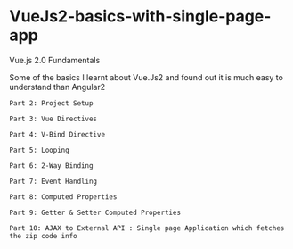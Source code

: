 # VueJs2-basics-with-single-page-app


Vue.js 2.0 Fundamentals

Some of the basics I learnt about Vue.Js2 and found out it is much easy to understand than Angular2


    Part 2: Project Setup
      
    Part 3: Vue Directives
        
    Part 4: V-Bind Directive
        
    Part 5: Looping
        
    Part 6: 2-Way Binding
       
    Part 7: Event Handling
       
    Part 8: Computed Properties
       
    Part 9: Getter & Setter Computed Properties
        
    Part 10: AJAX to External API : Single page Application which fetches the zip code info 

